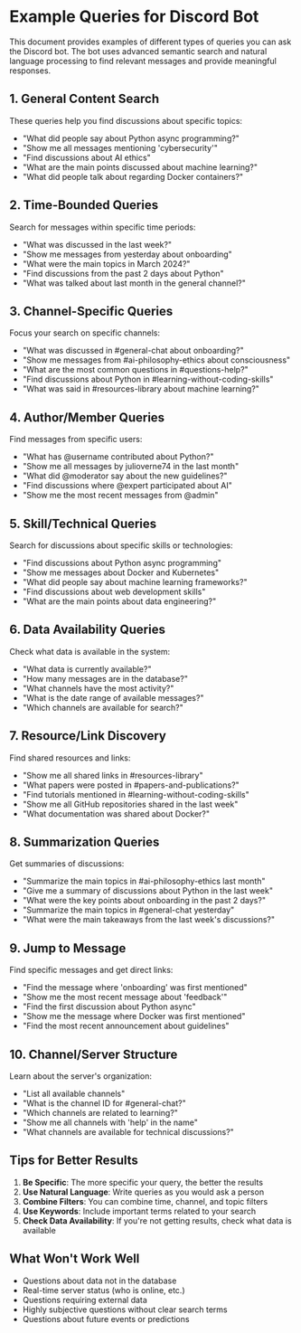 # Example Queries for Discord Bot

This document provides examples of different types of queries you can ask the Discord bot. The bot uses advanced semantic search and natural language processing to find relevant messages and provide meaningful responses.

## 1. General Content Search

These queries help you find discussions about specific topics:

- "What did people say about Python async programming?"
- "Show me all messages mentioning 'cybersecurity'"
- "Find discussions about AI ethics"
- "What are the main points discussed about machine learning?"
- "What did people talk about regarding Docker containers?"

## 2. Time-Bounded Queries

Search for messages within specific time periods:

- "What was discussed in the last week?"
- "Show me messages from yesterday about onboarding"
- "What were the main topics in March 2024?"
- "Find discussions from the past 2 days about Python"
- "What was talked about last month in the general channel?"

## 3. Channel-Specific Queries

Focus your search on specific channels:

- "What was discussed in #general-chat about onboarding?"
- "Show me messages from #ai-philosophy-ethics about consciousness"
- "What are the most common questions in #questions-help?"
- "Find discussions about Python in #learning-without-coding-skills"
- "What was said in #resources-library about machine learning?"

## 4. Author/Member Queries

Find messages from specific users:

- "What has @username contributed about Python?"
- "Show me all messages by julioverne74 in the last month"
- "What did @moderator say about the new guidelines?"
- "Find discussions where @expert participated about AI"
- "Show me the most recent messages from @admin"

## 5. Skill/Technical Queries

Search for discussions about specific skills or technologies:

- "Find discussions about Python async programming"
- "Show me messages about Docker and Kubernetes"
- "What did people say about machine learning frameworks?"
- "Find discussions about web development skills"
- "What are the main points about data engineering?"

## 6. Data Availability Queries

Check what data is available in the system:

- "What data is currently available?"
- "How many messages are in the database?"
- "What channels have the most activity?"
- "What is the date range of available messages?"
- "Which channels are available for search?"

## 7. Resource/Link Discovery

Find shared resources and links:

- "Show me all shared links in #resources-library"
- "What papers were posted in #papers-and-publications?"
- "Find tutorials mentioned in #learning-without-coding-skills"
- "Show me all GitHub repositories shared in the last week"
- "What documentation was shared about Docker?"

## 8. Summarization Queries

Get summaries of discussions:

- "Summarize the main topics in #ai-philosophy-ethics last month"
- "Give me a summary of discussions about Python in the last week"
- "What were the key points about onboarding in the past 2 days?"
- "Summarize the main topics in #general-chat yesterday"
- "What were the main takeaways from the last week's discussions?"

## 9. Jump to Message

Find specific messages and get direct links:

- "Find the message where 'onboarding' was first mentioned"
- "Show me the most recent message about 'feedback'"
- "Find the first discussion about Python async"
- "Show me the message where Docker was first mentioned"
- "Find the most recent announcement about guidelines"

## 10. Channel/Server Structure

Learn about the server's organization:

- "List all available channels"
- "What is the channel ID for #general-chat?"
- "Which channels are related to learning?"
- "Show me all channels with 'help' in the name"
- "What channels are available for technical discussions?"

## Tips for Better Results

1. **Be Specific**: The more specific your query, the better the results
2. **Use Natural Language**: Write queries as you would ask a person
3. **Combine Filters**: You can combine time, channel, and topic filters
4. **Use Keywords**: Include important terms related to your search
5. **Check Data Availability**: If you're not getting results, check what data is available

## What Won't Work Well

- Questions about data not in the database
- Real-time server status (who is online, etc.)
- Questions requiring external data
- Highly subjective questions without clear search terms
- Questions about future events or predictions 
